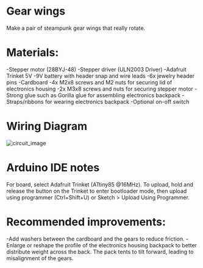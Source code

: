 # Gear wings
Make a pair of steampunk gear wings that really rotate.

# Materials:
-Stepper motor (28BYJ-48)
-Stepper driver (ULN2003 Driver)
-Adafruit Trinket 5V
-9V battery with header snap and wire leads
-6x jewelry header pins
-Cardboard
-4x M2x8 screws and M2 nuts for securing lid of electronics housing
-2x M3x8 screws and nuts for securing stepper motor 
-Strong glue such as Gorilla glue for assembling electronics backpack
-Straps/ribbons for wearing electronics backpack
-Optional on-off switch

# Wiring Diagram
![circuit_image](https://github.com/user-attachments/assets/4b2175c9-1c0c-4ceb-80da-5e8f9eb8e209)


# Arduino IDE notes
For board, select Adafruit Trinket (ATtiny85 @16MHz). To upload, hold and release the button on the Trinket to enter bootloader mode, then upload using programmer (Ctrl+Shift+U) or Sketch > Upload Using Programmer.

# Recommended improvements:
-Add washers between the cardboard and the gears to reduce friction.
-Enlarge or reshape the profile of the electronics housing backpack to better distribute weight across the back. The pack tents to tilt forward, leading to misalignment of the gears.
